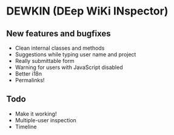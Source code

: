 DEWKIN (DEep WiKi INspector)
======

New features and bugfixes
------
* Clean internal classes and methods
* Suggestions while typing user name and project
* Really submittable form
* Warning for users with JavaScript disabled
* Better i18n
* Permalinks!

Todo
------
* Make it working!
* Multiple-user inspection
* Timeline
